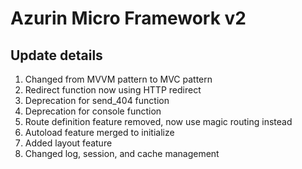 # Azurin Micro Framework v2

## Update details
1. Changed from MVVM pattern to MVC pattern
2. Redirect function now using HTTP redirect
3. Deprecation for send_404 function
4. Deprecation for console function
5. Route definition feature removed, now use magic routing instead
6. Autoload feature merged to initialize
7. Added layout feature
8. Changed log, session, and cache management